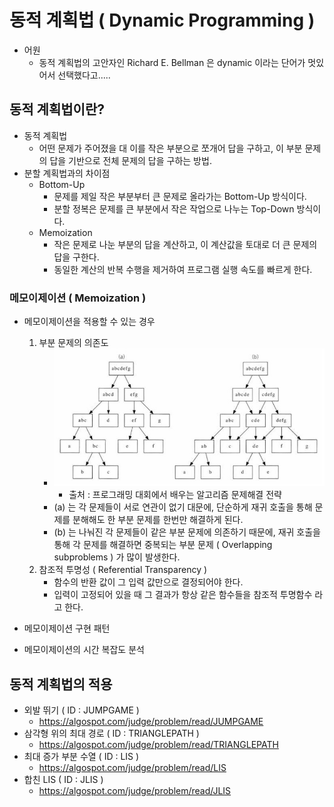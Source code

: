 # 동적 계획법 ( Dynamic Programming )

* 어원
	- 동적 계획법의 고안자인 Richard E. Bellman 은 dynamic 이라는 단어가 멋있어서 선택했다고.....


## 동적 계획법이란?
* 동적 계획법
	- 어떤 문제가 주어졌을 대 이를 작은 부분으로 쪼개어 답을 구하고, 이 부분 문제의 답을 기반으로
	전체 문제의 답을 구하는 방법.
* 분할 계획법과의 차이점
	- Bottom-Up
		- 문제를 제일 작은 부분부터 큰 문제로 올라가는 Bottom-Up 방식이다.
		- 분할 정복은 문제를 큰 부분에서 작은 작업으로 나누는 Top-Down 방식이다.
	- Memoization
		- 작은 문제로 나눈 부분의 답을 계산하고, 이 계산값을 토대로 더 큰 문제의 답을 구한다.
		- 동일한 계산의 반복 수행을 제거하여 프로그램 실행 속도를 빠르게 한다.


### 메모이제이션 ( Memoization )
* 메모이제이션을 적용할 수 있는 경우
	1. 부분 문제의 의존도
		- ![DP1-IMG]( https://github.com/Atibase-Study/Algorithm/blob/master/Presentation/img/dp1-mk.jpg )
			- 출처 : 프로그래밍 대회에서 배우는 알고리즘 문제해결 전략
		- (a) 는 각 문제들이 서로 연관이 없기 대문에, 단순하게 재귀 호출을 통해 문제를 분해해도
		한 부분 문제를 한번만 해결하게 된다.
		- (b) 는 나눠진 각 문제들이 같은 부분 문제에 의존하기 때문에, 재귀 호출을 통해 각 문제를 해결하면
		중복되는 부분 문제 ( Overlapping subproblems ) 가 많이 발생한다.
	2. 참조적 투명성 ( Referential Transparency )
		- 함수의 반환 값이 그 입력 값만으로 결정되어야 한다.
		- 입력이 고정되어 있을 때 그 결과가 항상 같은 함수들을 참조적 투명함수 라고 한다.


* 메모이제이션 구현 패턴
* 메모이제이션의 시간 복잡도 분석


## 동적 계획법의 적용
* 외발 뛰기 ( ID : JUMPGAME )
	- https://algospot.com/judge/problem/read/JUMPGAME
* 삼각형 위의 최대 경로 ( ID : TRIANGLEPATH )
	- https://algospot.com/judge/problem/read/TRIANGLEPATH
* 최대 증가 부분 수열 ( ID : LIS )
	- https://algospot.com/judge/problem/read/LIS
* 합친 LIS ( ID : JLIS )
	- https://algospot.com/judge/problem/read/JLIS

